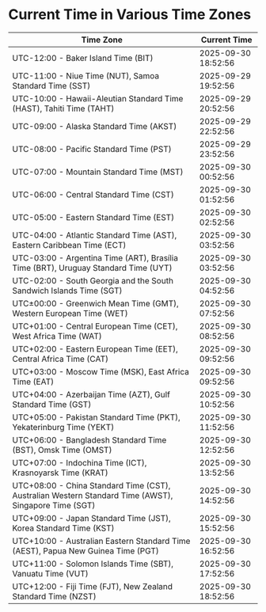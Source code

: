 # Current Time in Various Time Zones

| Time Zone | Current Time |
|-----------|--------------|
| UTC-12:00 - Baker Island Time (BIT) | 2025-09-30 18:52:56 |
| UTC-11:00 - Niue Time (NUT), Samoa Standard Time (SST) | 2025-09-29 19:52:56 |
| UTC-10:00 - Hawaii-Aleutian Standard Time (HAST), Tahiti Time (TAHT) | 2025-09-29 20:52:56 |
| UTC-09:00 - Alaska Standard Time (AKST) | 2025-09-29 22:52:56 |
| UTC-08:00 - Pacific Standard Time (PST) | 2025-09-29 23:52:56 |
| UTC-07:00 - Mountain Standard Time (MST) | 2025-09-30 00:52:56 |
| UTC-06:00 - Central Standard Time (CST) | 2025-09-30 01:52:56 |
| UTC-05:00 - Eastern Standard Time (EST) | 2025-09-30 02:52:56 |
| UTC-04:00 - Atlantic Standard Time (AST), Eastern Caribbean Time (ECT) | 2025-09-30 03:52:56 |
| UTC-03:00 - Argentina Time (ART), Brasília Time (BRT), Uruguay Standard Time (UYT) | 2025-09-30 03:52:56 |
| UTC-02:00 - South Georgia and the South Sandwich Islands Time (SGT) | 2025-09-30 04:52:56 |
| UTC±00:00 - Greenwich Mean Time (GMT), Western European Time (WET) | 2025-09-30 07:52:56 |
| UTC+01:00 - Central European Time (CET), West Africa Time (WAT) | 2025-09-30 08:52:56 |
| UTC+02:00 - Eastern European Time (EET), Central Africa Time (CAT) | 2025-09-30 09:52:56 |
| UTC+03:00 - Moscow Time (MSK), East Africa Time (EAT) | 2025-09-30 09:52:56 |
| UTC+04:00 - Azerbaijan Time (AZT), Gulf Standard Time (GST) | 2025-09-30 10:52:56 |
| UTC+05:00 - Pakistan Standard Time (PKT), Yekaterinburg Time (YEKT) | 2025-09-30 11:52:56 |
| UTC+06:00 - Bangladesh Standard Time (BST), Omsk Time (OMST) | 2025-09-30 12:52:56 |
| UTC+07:00 - Indochina Time (ICT), Krasnoyarsk Time (KRAT) | 2025-09-30 13:52:56 |
| UTC+08:00 - China Standard Time (CST), Australian Western Standard Time (AWST), Singapore Time (SGT) | 2025-09-30 14:52:56 |
| UTC+09:00 - Japan Standard Time (JST), Korea Standard Time (KST) | 2025-09-30 15:52:56 |
| UTC+10:00 - Australian Eastern Standard Time (AEST), Papua New Guinea Time (PGT) | 2025-09-30 16:52:56 |
| UTC+11:00 - Solomon Islands Time (SBT), Vanuatu Time (VUT) | 2025-09-30 17:52:56 |
| UTC+12:00 - Fiji Time (FJT), New Zealand Standard Time (NZST) | 2025-09-30 18:52:56 |
